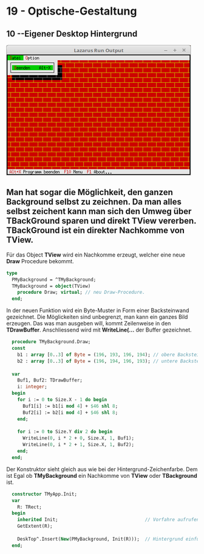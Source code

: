 # 19 - Optische-Gestaltung
## 10 --Eigener Desktop Hintergrund

![image.png](image.png)

Man hat sogar die Möglichkeit, den ganzen Background selbst zu zeichnen.
Da man alles selbst zeichent kann man sich den Umweg über <b>TBackGround</b> sparen und direkt <B>TView</b> vererben.
<b>TBackGround</b> ist ein direkter Nachkomme von <b>TView</b>.
---
Für das Object <b>TView</b> wird ein Nachkomme erzeugt, welcher eine neue <b>Draw</b> Procedure bekommt.

```pascal
type
  PMyBackground = ^TMyBackground;
  TMyBackground = object(TView)
    procedure Draw; virtual; // neu Draw-Procedure.
  end;
```

In der neuen Funktion wird ein Byte-Muster in Form einer Backsteinwand gezeichnet.
Die Möglickeiten sind unbegrenzt, man kann ein ganzes Bild erzeugen.
Das was man ausgeben will, kommt Zeilenweise in den <b>TDrawBuffer</b>.
Anschliessend wird mit <b>WriteLine(...</b> der Buffer gezeichnet.

```pascal
  procedure TMyBackground.Draw;
  const
    b1 : array [0..3] of Byte = (196, 193, 196, 194); // obere Backsteinreihe.
    b2 : array [0..3] of Byte = (196, 194, 196, 193); // untere Backsteinreihe.

  var
    Buf1, Buf2: TDrawBuffer;
    i: integer;
  begin
    for i := 0 to Size.X - 1 do begin
      Buf1[i] := b1[i mod 4] + $46 shl 8;
      Buf2[i] := b2[i mod 4] + $46 shl 8;
    end;

    for i := 0 to Size.Y div 2 do begin
      WriteLine(0, i * 2 + 0, Size.X, 1, Buf1);
      WriteLine(0, i * 2 + 1, Size.X, 1, Buf2);
    end;
  end;
```

Der Konstruktor sieht gleich aus wie bei der Hintergrund-Zeichenfarbe.
Dem ist Egal ob <b>TMyBackground</b> ein Nachkomme von <b>TView</b> oder <b>TBackground</b> ist.

```pascal
  constructor TMyApp.Init;
  var
    R: TRect;
  begin
    inherited Init;                                // Vorfahre aufrufen
    GetExtent(R);

    DeskTop^.Insert(New(PMyBackground, Init(R)));  // Hintergrund einfügen.
  end;
```



